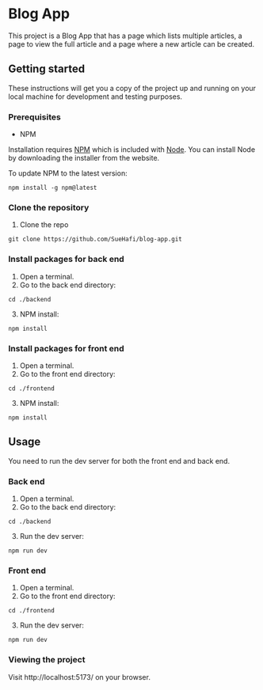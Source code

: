# Blog App

This project is a Blog App that has a page which lists multiple articles, a page to view the full article and a page where a new article can be created.

## Getting started

These instructions will get you a copy of the project up and running on your local machine for development and testing purposes.

### Prerequisites

- NPM

Installation requires [NPM](https://www.npmjs.com/) which is included with [Node](https://nodejs.org/). You can install Node by downloading the installer from the website.

To update NPM to the latest version:

```
npm install -g npm@latest
```

### Clone the repository

1. Clone the repo

```
git clone https://github.com/SueHafi/blog-app.git
```

### Install packages for back end

1. Open a terminal.
2. Go to the back end directory:

```
cd ./backend
```

3. NPM install:

```
npm install
```

### Install packages for front end

1. Open a terminal.
2. Go to the front end directory:

```
cd ./frontend
```

3. NPM install:

```
npm install
```

## Usage

You need to run the dev server for both the front end and back end.

### Back end

1. Open a terminal.
2. Go to the back end directory:

```
cd ./backend
```

3. Run the dev server:

```
npm run dev
```

### Front end

1. Open a terminal.
2. Go to the front end directory:

```
cd ./frontend
```

3. Run the dev server:

```
npm run dev
```

### Viewing the project

Visit http://localhost:5173/ on your browser.
